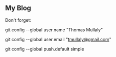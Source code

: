 ## My Blog

Don't forget:

git config --global user.name "Thomas Mullaly"

git config --global user.email "tmullaly@gmail.com"

git config --global push.default simple